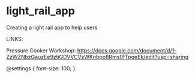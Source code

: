 # light_rail_app
Creating a light rail app to help users



LINKS:

Pressure Cooker Workshop: https://docs.google.com/document/d/1-ZzWZNbzGauzEe9ztiGDVVCVzWKnbpo8Rms0fTpgeEk/edit?usp=sharing


@settings {
  font-size: 100;
}
